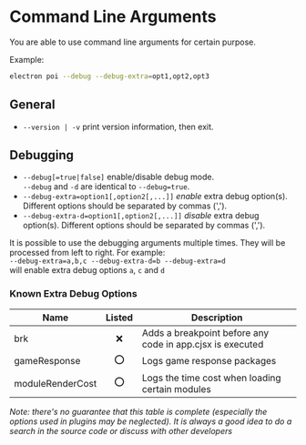 # Command Line Arguments

You are able to use command line arguments for certain purpose.

Example:  
```sh
electron poi --debug --debug-extra=opt1,opt2,opt3
```

## General

* `--version | -v` print version information, then exit.

## Debugging

* `--debug[=true|false]` enable/disable debug mode.  
`--debug` and `-d` are identical to `--debug=true`.
* `--debug-extra=option1[,option2[,...]]` *enable* extra debug option(s). Different options should be separated by commas (',').
* `--debug-extra-d=option1[,option2[,...]]` *disable* extra debug option(s). Different options should be separated by commas (',').

It is possible to use the debugging arguments multiple times. They will be processed from left to right. For example:  
`--debug-extra=a,b,c --debug-extra-d=b --debug-extra=d`  
will enable extra debug options `a`, `c` and `d`

### Known Extra Debug Options

| Name | Listed | Description |
|------|:------:|-------------|
| brk              | ❌ | Adds a breakpoint before any code in app.cjsx is executed |
| gameResponse     | ⭕️ | Logs game response packages|
| moduleRenderCost | ⭕️ | Logs the time cost when loading certain modules |
_Note: there's no guarantee that this table is complete (especially the options used in plugins may be neglected). It is always a good idea to do a search in the source code or discuss with other developers_
